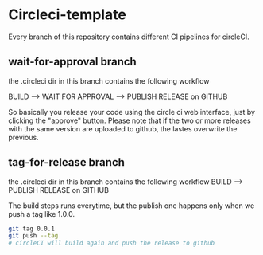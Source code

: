# Circleci-template
Every branch of this repository contains different CI pipelines for circleCI.

## wait-for-approval branch
the .circleci dir in this branch contains the following workflow

  BUILD --> WAIT FOR APPROVAL --> PUBLISH RELEASE on GITHUB

So basically you release your code using the circle ci web interface, just by clicking the "approve" button.
Please note that if the two or more releases with the same version are uploaded to github, the lastes overwrite the previous.

## tag-for-release branch
the .circleci dir in this branch contains the following workflow
 BUILD --> PUBLISH RELEASE on GITHUB

The build steps runs everytime, but the publish one happens only when we push a tag like 1.0.0.
```bash
git tag 0.0.1
git push --tag
# circleCI will build again and push the release to github
```
